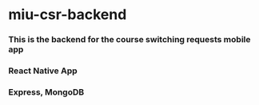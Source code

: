 # miu-csr-backend
### This is the backend for the course switching requests mobile app
### React Native App
### Express, MongoDB

